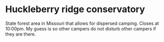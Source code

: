 # Huckleberry ridge conservatory

State forest area in Missouri that allows for dispersed camping. Closes at 10:00pm. My guess is so other campers do not disturb other campers if they are there.
